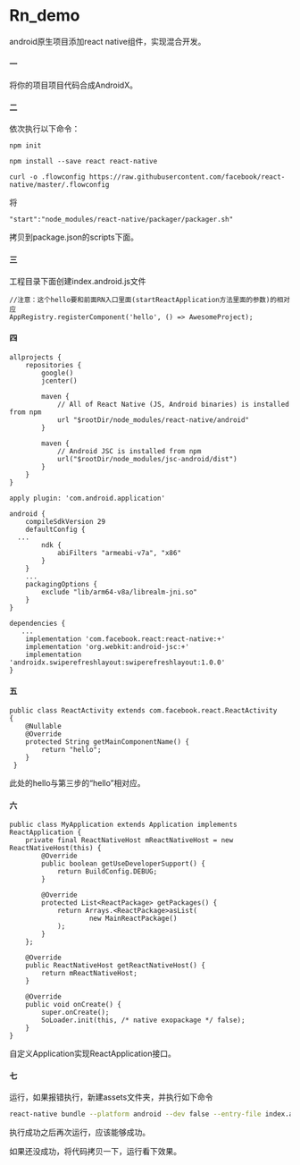 # Rn_demo
android原生项目添加react native组件，实现混合开发。

#### 一

将你的项目项目代码合成AndroidX。

#### 二

依次执行以下命令：

```
npm init

npm install --save react react-native

curl -o .flowconfig https://raw.githubusercontent.com/facebook/react-native/master/.flowconfig
```

将  

```
"start":"node_modules/react-native/packager/packager.sh"
```

拷贝到package.json的scripts下面。

#### 三

工程目录下面创建index.android.js文件

```
//注意：这个hello要和前面RN入口里面(startReactApplication方法里面的参数)的相对应
AppRegistry.registerComponent('hello', () => AwesomeProject);
```

#### 四

```
allprojects {
    repositories {
        google()
        jcenter()

        maven {
            // All of React Native (JS, Android binaries) is installed from npm
            url "$rootDir/node_modules/react-native/android"
        }

        maven {
            // Android JSC is installed from npm
            url("$rootDir/node_modules/jsc-android/dist")
        }
    }
}
```

```
apply plugin: 'com.android.application'

android {
    compileSdkVersion 29
    defaultConfig {
  ...
        ndk {
            abiFilters "armeabi-v7a", "x86"
        }
    }
 	...
    packagingOptions {
        exclude "lib/arm64-v8a/librealm-jni.so"
    }
}

dependencies {
   ...
    implementation 'com.facebook.react:react-native:+'
    implementation 'org.webkit:android-jsc:+'
    implementation 'androidx.swiperefreshlayout:swiperefreshlayout:1.0.0'
}
```

#### 五

```
public class ReactActivity extends com.facebook.react.ReactActivity
{
    @Nullable
    @Override
    protected String getMainComponentName() {
        return "hello";
    }
 }
```

此处的hello与第三步的“hello”相对应。

#### 六

```
public class MyApplication extends Application implements ReactApplication {
    private final ReactNativeHost mReactNativeHost = new ReactNativeHost(this) {
        @Override
        public boolean getUseDeveloperSupport() {
            return BuildConfig.DEBUG;
        }

        @Override
        protected List<ReactPackage> getPackages() {
            return Arrays.<ReactPackage>asList(
                    new MainReactPackage()
            );
        }
    };

    @Override
    public ReactNativeHost getReactNativeHost() {
        return mReactNativeHost;
    }

    @Override
    public void onCreate() {
        super.onCreate();
        SoLoader.init(this, /* native exopackage */ false);
    }
}
```

自定义Application实现ReactApplication接口。

#### 七

运行，如果报错执行，新建assets文件夹，并执行如下命令

```bash
react-native bundle --platform android --dev false --entry-file index.android.js --bundle-output app/src/main/assets/index.android.bundle --assets-dest android/app/src/main/res
```

执行成功之后再次运行，应该能够成功。

如果还没成功，将代码拷贝一下，运行看下效果。